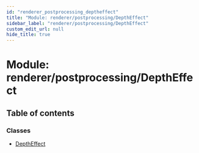 ```yaml
---
id: "renderer_postprocessing_deptheffect"
title: "Module: renderer/postprocessing/DepthEffect"
sidebar_label: "renderer/postprocessing/DepthEffect"
custom_edit_url: null
hide_title: true
---
```


# Module: renderer/postprocessing/DepthEffect

## Table of contents

### Classes

- [DepthEffect](../classes/renderer_postprocessing_deptheffect.deptheffect.md)
